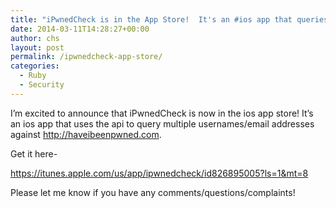 ```yaml
---
title: "iPwnedCheck is in the App Store!  It's an #ios app that queries @haveibeenpwned by @troyhunt"
date: 2014-03-11T14:28:27+00:00
author: chs
layout: post
permalink: /ipwnedcheck-app-store/
categories:
  - Ruby
  - Security
---
```

I&#8217;m excited to announce that iPwnedCheck is now in the ios app store! It&#8217;s an ios app that uses the api to query multiple usernames/email addresses against <a href="http://haveibeenpwned.com" title="http://haveibeenpwned.com" target="_blank">http://haveibeenpwned.com</a>.

Get it here-

<a href="https://itunes.apple.com/us/app/ipwnedcheck/id826895005?ls=1&#038;mt=8" title="https://itunes.apple.com/us/app/ipwnedcheck/id826895005?ls=1&#038;mt=8" target="_blank">https://itunes.apple.com/us/app/ipwnedcheck/id826895005?ls=1&mt=8</a>

Please let me know if you have any comments/questions/complaints!

